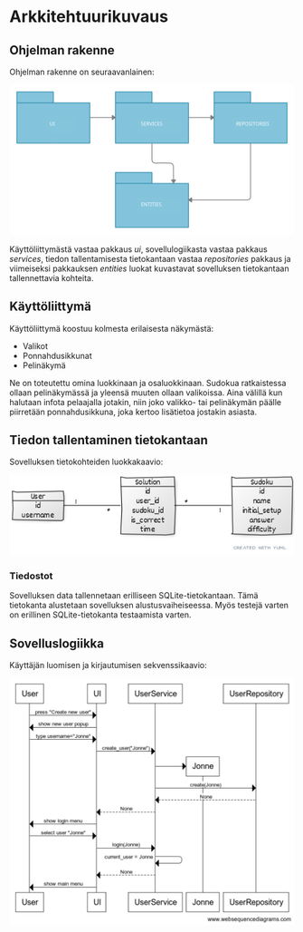 # Arkkitehtuurikuvaus

## Ohjelman rakenne

Ohjelman rakenne on seuraavanlainen:

![Ohjelmarakenne](./kuvat/ohjelmarakenne.png)

Käyttöliittymästä vastaa pakkaus _ui_, sovellulogiikasta vastaa pakkaus _services_, tiedon tallentamisesta tietokantaan vastaa _repositories_ pakkaus ja viimeiseksi pakkauksen _entities_ luokat kuvastavat sovelluksen tietokantaan tallennettavia kohteita. 

## Käyttöliittymä

Käyttöliittymä koostuu kolmesta erilaisesta näkymästä: 

- Valikot
- Ponnahdusikkunat
- Pelinäkymä

Ne on toteutettu omina luokkinaan ja osaluokkinaan. Sudokua ratkaistessa ollaan pelinäkymässä ja yleensä muuten ollaan valikoissa. Aina välillä kun halutaan infota pelaajalla jotakin, niin joko valikko- tai pelinäkymän päälle piirretään ponnahdusikkuna, joka kertoo lisätietoa jostakin asiasta. 

## Tiedon tallentaminen tietokantaan

Sovelluksen tietokohteiden luokkakaavio:

![Luokkakaavio](./kuvat/luokkakaavio.png)

### Tiedostot

Sovelluksen data tallennetaan erilliseen SQLite-tietokantaan. Tämä tietokanta alustetaan sovelluksen alustusvaiheiseessa. Myös testejä varten on erillinen SQLite-tietokanta testaamista varten. 

## Sovelluslogiikka

Käyttäjän luomisen ja kirjautumisen sekvenssikaavio:

![Sekvenssikaavio](./kuvat/kirjautuminen.png)
